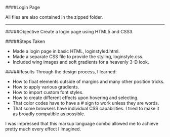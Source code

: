 ####Login Page

All files are also contained in the zipped folder.
___
#####Objective
Create a login page using HTML5 and CSS3.

#####Steps Taken
* Made a login page in basic HTML, loginstyled.html.
* Made a separate CSS file to provide the styling, loginstyle.css.
* Included wing images and soft gradients for a heavenly 3-D look.

#####Results
Through the design process, I learned:
* How to float elements outside of margins and many other position tricks. 
* How to apply various gradients.
* How to import custom font styles.
* How to create different effects upon hovering and selecting.
* That color codes have to have a # sign to work unless they are words.
* That some browsers have individual CSS capabilities. I tried to make it as broadly compatible as possible.

I was impressed that this markup language combo allowed me to achieve pretty much every effect I imagined.
